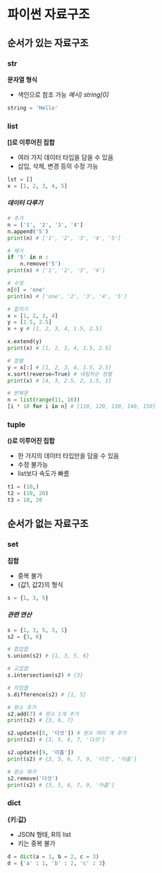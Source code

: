 # 파이썬 자료구조

## 순서가 있는 자료구조

### str
**문자열 형식**

- 색인으로 참조 가능 *예시) string[0]*

```python
string = 'Hello'
```

### list
**[]로 이루어진 집합**

- 여러 가지 데이터 타입을 담을 수 있음
- 삽입, 삭제, 변경 등의 수정 가능

```python
lst = []
x = [1, 2, 3, 4, 5]
```

#### *데이터 다루기*
```python
# 추가
n = ['1', '2', '3', '4']
n.append('5')
print(n) # ['1', '2', '3', '4', '5']

# 제거
if '5' in n :
    n.remove('5')
print(n) # ['1', '2', '3', '4']

# 수정
n[0] = 'one'
print(n) # ['one', '2', '3', '4', '5']

# 합치기
x = [1, 2, 3, 4]
y = [1.5, 2.5]
x + y # [1, 2, 3, 4, 1.5, 2.5]

x.extend(y)
print(x) # [1, 2, 3, 4, 1.5, 2.5]

# 정렬
y = x[:] # [1, 2, 3, 4, 1.5, 2.5]
x.sort(reverse=True) # 내림차순 정렬
print(x) # [4, 3, 2.5, 2, 1.5, 1]

# 반복문
n = list(range(11, 16))
[i * 10 for i in n] # [110, 120, 130, 140, 150]
```

### tuple
**()로 이루어진 집합**

- 한 가지의 데이터 타입만을 담을 수 있음
- 수정 불가능
- list보다 속도가 빠름

```python
t1 = (10,)
t2 = (10, 20)
t3 = 10, 20
```

## 순서가 없는 자료구조

### set
**집합**

- 중복 불가
- {값1, 값2}의 형식

```python
s = {1, 3, 5}
```

#### *관련 연산*
```python
s = {1, 3, 5, 3, 1}
s2 = {3, 6}

# 합집합
s.union(s2) # {1, 3, 5, 6}

# 교집합
s.intersection(s2) # {3}

# 차집합
s.difference(s2) # {1, 5}

# 원소 추가
s2.add(7) # 원소 1개 추가
print(s2) # {3, 6, 7}

s2.update([5, '다섯']) # 원소 여러 개 추가
print(s2) # {3, 5, 6, 7, '다섯'}

s2.update([9, '아홉'])
print(s2) # {3, 5, 6, 7, 9, '다섯', '아홉'}

# 원소 제거
s2.remove('다섯')
print(s2) # {3, 5, 6, 7, 9, '아홉'}
```

### dict
**{키:값}**

- JSON 형태, R의 list
- 키는 중복 불가

```python
d = dict(a = 1, b = 2, c = 3)
d = {'a' : 1, 'b' : 2, 'c' : 3}
```